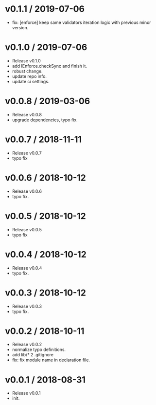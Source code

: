 
v0.1.1 / 2019-07-06
==================

  * fix: [enforce] keep same validators iteration logic with previous minor version.

v0.1.0 / 2019-07-06
===================

  * Release v0.1.0
  * add IEnforce.checkSync and finish it.
  * robust change.
  * update repo info.
  * update ci settings.

v0.0.8 / 2019-03-06
===================

  * Release v0.0.8
  * upgrade dependencies, typo fix.

v0.0.7 / 2018-11-11
===================

  * Release v0.0.7
  * typo fix

v0.0.6 / 2018-10-12
===================

  * Release v0.0.6
  * typo fix.

v0.0.5 / 2018-10-12
===================

  * Release v0.0.5
  * typo fix

v0.0.4 / 2018-10-12
===================

  * Release v0.0.4
  * typo fix.

v0.0.3 / 2018-10-12
===================

  * Release v0.0.3
  * typo fix.

v0.0.2 / 2018-10-11
===================

  * Release v0.0.2
  * normalize typo definitions.
  * add lib/* 2 .gitignore
  * fix: fix module name in declaration file.

v0.0.1 / 2018-08-31
===================

  * Release v0.0.1
  * init.
